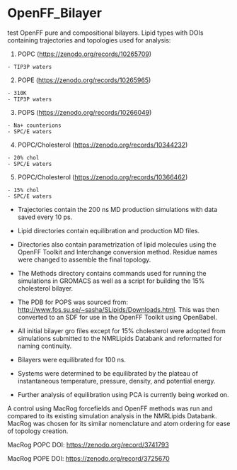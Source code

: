 # OpenFF_Bilayer
test
OpenFF pure and compositional bilayers.
  Lipid types with DOIs containing trajectories and topologies used for analysis:
  1. POPC (https://zenodo.org/records/10265709)

    - TIP3P waters
  2. POPE (https://zenodo.org/records/10265965)

    - 310K
    - TIP3P waters
  3. POPS (https://zenodo.org/records/10266049)

    - Na+ counterions
    - SPC/E waters
  4. POPC/Cholesterol (https://zenodo.org/records/10344232)

    - 20% chol
    - SPC/E waters
  5. POPC/Cholesterol (https://zenodo.org/records/10366462)

    - 15% chol
    - SPC/E waters

  - Trajectories contain the 200 ns MD production simulations with data saved every 10 ps.
  - Lipid directories contain equilibration and production MD files.
  - Directories also contain parametrization of lipid molecules using the OpenFF Toolkit and Interchange conversion method. Residue names were changed to assemble the final topology.
  - The Methods directory contains commands used for running the simulations in GROMACS as well as a script for building the 15% cholesterol bilayer.

  - The PDB for POPS was sourced from: http://www.fos.su.se/~sasha/SLipids/Downloads.html. This was then converted to an SDF for use in the OpenFF Toolkit using OpenBabel.
  - All initial bilayer gro files except for 15% cholesterol were adopted from simulations submitted to the NMRLipids Databank and reformatted for naming continuity.
  - Bilayers were equilibrated for 100 ns.
  - Systems were determined to be equilibrated by the plateau of instantaneous temperature, pressure, density, and potential energy.
  - Further analysis of equilibration using PCA is currently being worked on.

A control using MacRog forcefields and OpenFF methods was run and compared to its existing simulation analysis in the NMRLipids Databank. MacRog was chosen for its similar nomenclature and atom ordering for ease of topology creation.

MacRog POPC DOI: https://zenodo.org/record/3741793

MacRog POPE DOI: https://zenodo.org/record/3725670
